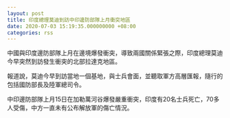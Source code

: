```yaml
---
layout: post
title: 印度總理莫迪到訪中印邊防部隊上月衝突地區
date: 2020-07-03 15:19:35.000000000 +08:00
categories: rss
---
```


中國與印度邊防部隊上月在邊境爆發衝突，導致兩國關係緊張之際，印度總理莫迪今早突然到訪發生衝突的北部拉達克地區。

報道說，莫迪今早到訪當地一個基地，與士兵會面，並聽取軍方高層匯報，隨行的包括國防部長及陸軍總司令。

中印邊防部隊上月15日在加勒萬河谷爆發嚴重衝突，印度有20名士兵死亡，70多人受傷，中方一直未有公布解放軍的傷亡情況。
